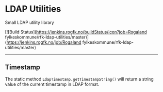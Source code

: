 # LDAP Utilities
Small LDAP utility library

[![Build Status](https://jenkins.rogfk.no/buildStatus/icon?job=Rogaland fylkeskommune/rfk-ldap-utilities/master)](https://jenkins.rogfk.no/job/Rogaland fylkeskommune/rfk-ldap-utilities/master)

---

## Timestamp

The static method `LdapTimestamp.getTimestampString()` will return a string value of the current timestamp in LDAP format.